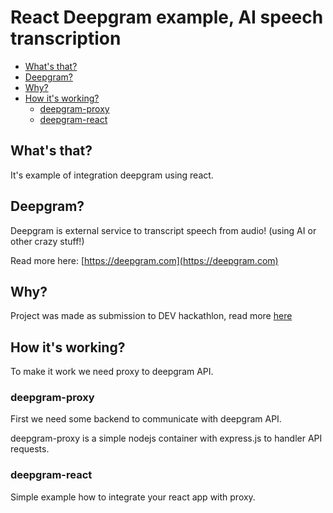 # React Deepgram example, AI speech transcription

-   [What's that?](#whats-that)
-   [Deepgram?](#deepgram)
-   [Why?](#why)
-   [How it's working?](#How-its-working)
    -   [deepgram-proxy](#deepgram-proxy)
    -   [deepgram-react](#deepgram-react)

## What's that?

It's example of integration deepgram using react.

## Deepgram?

Deepgram is external service to transcript speech from audio! (using AI or other crazy stuff!)

Read more here: [https://deepgram.com](https://deepgram.com)

## Why?

Project was made as submission to DEV hackathlon, read more [here](https://dev.to/devteam/join-us-for-a-new-kind-of-hackathon-on-dev-brought-to-you-by-deepgram-2bjd)

## How it's working?

To make it work we need proxy to deepgram API.
### deepgram-proxy

First we need some backend to communicate with deepgram API. 

deepgram-proxy is a simple nodejs container with express.js to handler API requests.

### deepgram-react

Simple example how to integrate your react app with proxy.

